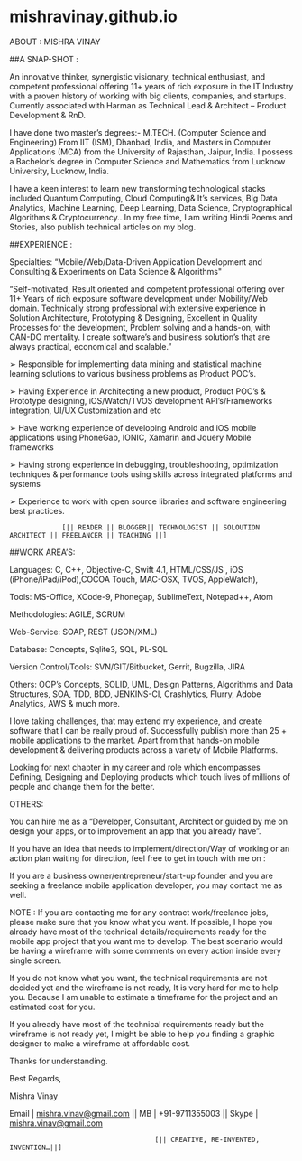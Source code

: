 # mishravinay.github.io

ABOUT : MISHRA VINAY

##A SNAP-SHOT :

An innovative thinker, synergistic visionary, technical enthusiast, and competent professional offering 11+ years of rich exposure in the IT Industry with a proven history of working with big clients, companies, and startups. Currently associated with Harman as Technical Lead & Architect – Product Development & RnD.

I have done two master’s degrees:- M.TECH. (Computer Science and Engineering) From IIT (ISM), Dhanbad, India, and Masters in Computer Applications (MCA) from the University of Rajasthan, Jaipur, India. I possess a Bachelor’s degree in Computer Science and Mathematics from Lucknow University, Lucknow, India.

I have a keen interest to learn new transforming technological stacks included Quantum Computing, Cloud Computing& It’s services, Big Data Analytics, Machine Learning, Deep Learning, Data Science, Cryptographical Algorithms & Cryptocurrency.. In my free time, I am writing Hindi Poems and Stories, also publish technical articles on my blog.


##EXPERIENCE :

Specialties:  “Mobile/Web/Data-Driven Application Development and Consulting & Experiments on Data Science & Algorithms" 

“Self-motivated, Result oriented and competent professional offering over 11+ Years of rich exposure software development under Mobility/Web domain. Technically strong professional with extensive experience in Solution Architecture, Prototyping & Designing, Excellent in Quality Processes for the development, Problem solving and a hands-on, with CAN-DO mentality. I create software’s and business solution’s that are always practical, economical and scalable.”

➢ Responsible for implementing data mining and statistical machine learning solutions to various business problems as Product POC’s.

➢ Having Experience in Architecting a new product, Product POC’s & Prototype designing, iOS/Watch/TVOS development API’s/Frameworks integration, UI/UX Customization and etc

➢ Have working experience of developing Android and iOS mobile applications using PhoneGap, IONIC, Xamarin and Jquery Mobile frameworks

➢ Having strong experience in debugging, troubleshooting, optimization techniques & performance tools using skills across integrated platforms and systems

➢ Experience to work with open source libraries and software engineering best practices.


                 [|| READER || BLOGGER|| TECHNOLOGIST || SOLOUTION ARCHITECT || FREELANCER || TEACHING ||]

##WORK AREA’S:

Languages: C, C++, Objective-C, Swift 4.1, HTML/CSS/JS , iOS (iPhone/iPad/iPod),COCOA Touch, MAC-OSX, TVOS, AppleWatch), 

Tools: MS-Office, XCode-9, Phonegap, SublimeText, Notepad++, Atom

Methodologies: AGILE, SCRUM

Web-Service: SOAP, REST (JSON/XML)

Database: Concepts, Sqlite3, SQL, PL-SQL

Version Control/Tools: SVN/GIT/Bitbucket, Gerrit, Bugzilla, JIRA

Others: OOP’s Concepts, SOLID, UML, Design Patterns, Algorithms and Data Structures, SOA, TDD, BDD, JENKINS-CI, Crashlytics, Flurry, Adobe Analytics, AWS & much more.
 

I love taking challenges, that may extend my experience, and create software that I can be really proud of. Successfully publish more than 25 + mobile applications to the market. Apart from that hands-on mobile development & delivering products across a variety of Mobile Platforms. 

Looking for next chapter in my career and role which encompasses Defining, Designing and Deploying products which touch lives of millions of people and change them for the better.

OTHERS:

You can hire me as a “Developer, Consultant, Architect or guided by me on design your apps, or to improvement an app that you already have”.

If you have an idea that needs to implement/direction/Way of working or an action plan waiting for direction, feel free to get in touch with me on :

If you are a business owner/entrepreneur/start-up founder and you are seeking a freelance mobile application developer, you may contact me as well.

NOTE : If you are contacting me for any contract work/freelance jobs, please make sure that you know what you want. If possible, I hope you already have most of the technical details/requirements ready for the mobile app project that you want me to develop. The best scenario would be having a wireframe with some comments on every action inside every single screen.

If you do not know what you want, the technical requirements are not decided yet and the wireframe is not ready, It is very hard for me to help you. Because I am unable to estimate a timeframe for the project and an estimated cost for you.

If you already have most of the technical requirements ready but the wireframe is not ready yet, I might be able to help you finding a graphic designer to make a wireframe at affordable cost.

Thanks for understanding.

Best Regards,

Mishra Vinay

Email | mishra.vinav@gmail.com || MB | +91-9711355003 || Skype | mishra.vinav@gmail.com

                                        [|| CREATIVE, RE-INVENTED, INVENTION…||]

